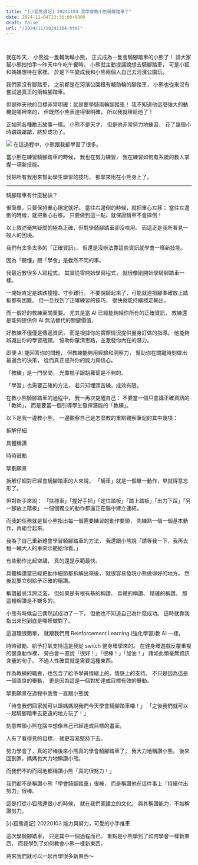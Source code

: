 ```yaml
---
title: "[小狐熊週記] 20241104 我學會教小熊騎腳踏車了"
date: 2024-11-04T23:36:00+0800
draft: false
url: "/2024/11/20241104.html"
---
```


 

就在昨天， 小熊從一隻輔助輪小熊，
正式成為一隻會騎腳踏車的小熊了！
請大家幫小熊拍拍手～昨天中午吃午餐時，
小熊就主動提議說想去騎腳踏車，
可是小狐和媽媽想待在家裡。
於是下午變成我和小熊兩個人自己去河濱公園玩。




我們家沒有腳踏車，
之前都是在河濱公園租有輔助輪的腳踏車，
小熊也從來沒有嘗試過真正的兩輪腳踏車。




但是昨天他的目標非常明確：就是要學騎兩輪腳踏車！
我不知道他這麼強大的動機是哪裡來的，
但既然小熊表達得很明確，
所以我就租給他了！




正如同各種勵志故事一樣。
小熊不是天才，
但是他非常努力地練習，
花了幾個小時踉踉蹌蹌，終於成功了。



![]($https://blogger.googleusercontent.com/img/a/AVvXsEim6cbq5PRbHz4pEEKd3zA-1rR_3OroonCkqCsUBje-RLoa6cn7pufY0JpBPqN3sDIa_ghr7rVx3LiXjF76mCU6mOFZyGUcu3h_LH-HhsQqHHcS_O169P_zSX-8gArTBt-I85Axe8Qz2iRT0WrziUei1ew5az_oYXwmQtBJXlilNza0y7V-hRYJT8kY5y0)
在這過程中，小熊跟我都學習了很多。

當小熊在練習騎腳踏車的時候，
我也在努力練習，
我在練習如何有系統的教人掌握一項新技能。

我把所有我用來幫助學生學習的技巧，
都拿來用在小熊身上了。

---

騎腳踏車有什麼秘訣？

很簡單，只要保持重心穩定就好。
當往右邊倒的時候，就把重心左移；
當往左邊倒的時候，就把重心右移。
只要做到這一點，就保證騎車不會摔倒！

以上敘述毫無疑問的極為正確，但對學騎腳踏車卻沒啥用。
而這正是我所看見一般人的困境。

我們有太多太多的「正確資訊」，
但還是沒辦法靠這些資訊就學會一樣新技能。

因為「聽懂」跟「學會」是截然不同的事。

我最近教很多人寫程式。
其實從零開始學寫程式，
就很像剛開始學騎腳踏車一樣。

一開始肯定是跌跌撞撞、寸步難行。
不要說騎起來了，可能就連把腳準確放上踏板都有困難。
但一旦找到了正確練習的技巧，
很快就能持續穩定輸出。

而一個好的教練至關重要。
尤其是當 AI 已經能夠給你所有的正確資訊，
教練還是能夠提供你 AI 無法替代的關鍵價值，

好教練不僅僅是傳遞資訊，
而是根據你的實際情況提供量身訂做的指導。
他能夠辨識出你的學習瓶頸，
協助你釐清思路，並激發你內在的潛力。

即便 AI 能回答你的問題，
但教練能夠用經驗和洞察力，
幫助你在關鍵時刻做出最適合的決策，
從而真正提升你的能力與信心。

「教練」是一門學問，
光靠棍子跟胡蘿蔔是不夠的。

「學習」也需要正確的方法，
若只知埋頭苦練，成效有限。

在教小熊騎腳踏車的過程中，
我一再次提醒自己：
不要當一個只會講正確資訊的「教師」，
而是要當一個引導學生發揮潛能的「教練」。

以下是我一邊教小熊，
一邊觀察自己是怎麼教的重點觀察筆記的其中幾項：

拆解仔細

具體稱讚

時時鼓勵

擘劃願景

拆解仔細對已經會騎腳踏車的人來說，
「騎車」就是一個單一動作，早就得意忘形了。

但對新手來說：
「扶穩車」「握好手把」「定位踏板」「踏上踏板」「出力下踩」「另一腳放上踏板」
一個個獨立的動作都還正在腦中建立連結。

而我的任務就是幫小熊指出每一個需要練習的動作要領，
先練熟一個一個基本動作，再組合起來。

我為了自己重新體會學習騎腳踏車的方法，
我還跟小熊說「請等我一下，我再去租一輛大人的車來示範給你看。」

有些動作比起空講，
真的還是示範最快。

具體稱讚當已經把動作細節都拆解出來後，
就很容易發現小熊做得好的地方。
然後就要立刻給予正確的稱讚。

稱讚最忌浮誇泛濫，
但如果是有根有基的稱讚、
具體的稱讚、
精確的稱讚。
那這種稱讚是不嫌多的。

小熊有時候自己偶然試成功了一下，
但他也不知道自己為什麼成功。
這時就靠我指出來他到底是哪裡做對了。

這道理很簡單，
就跟我們用 Reinforcement Learning (強化學習)教 AI 一樣。

時時鼓勵、給予打氣支持這是我從 switch 健身環學來的。
在健身環遊戲反覆重複的健身動作裡，
旁白會一直說「很好！」「很棒！」「加油！」
諸如此類毫無資訊含量的句子。
不過人性確實就是需要這種東西。

作為教練的職責，也包含了給予學員情緒上的、情感上的支持。
不只是因為這是一個善良的舉動，
更是因為這是一個對於達成目標有效的舉動。

擘劃願景在過程中我會一直跟小熊說

「待會我們回家就可以跟媽媽說我們今天學會騎腳踏車囉！」
「之後我們就可以一起騎腳踏車去更遠的地方玩了！」

刻意帶領小熊在腦中想像自己已經達成目標的畫面。

人有了看得見的目標，
就更容易堅持下去。

努力學會了，真的好棒後來小熊真的學會騎腳踏車了，
我大力地稱讚小熊。
後來回到家，媽媽也大力地稱讚小熊。

而我們不約而同地都稱讚小熊「真的很努力！」

我們都不是稱讚小熊「學會騎腳踏車」很棒，
而是稱讚他在這件事上「持續付出努力」很棒。

這是打從小狐熊還很小的時候，
就在我們家建立的文化。
與其稱讚能力，不如稱讚努力。

[小狐熊週記] 20220103 能力與努力，可愛的小手推車

這次學騎腳踏車，
只是其中一個過程而已。
重點是小熊學到了如何學會一樣新東西，
而我學到了如何教會小熊一樣新東西。

將來我們就可以一起再學很多新東西～


